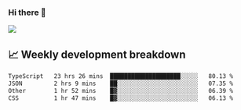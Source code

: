 ### Hi there 👋
<img align="center" src="https://github-readme-stats.vercel.app/api?username=Tumao727&show_icons=true&hide_title=true&theme=dracula" />


## 📈 Weekly development breakdown
<!--START_SECTION:waka-->

```txt
TypeScript   23 hrs 26 mins  ████████████████████░░░░░   80.13 %
JSON         2 hrs 9 mins    ██░░░░░░░░░░░░░░░░░░░░░░░   07.35 %
Other        1 hr 52 mins    █▓░░░░░░░░░░░░░░░░░░░░░░░   06.39 %
CSS          1 hr 47 mins    █▓░░░░░░░░░░░░░░░░░░░░░░░   06.13 %
```

<!--END_SECTION:waka-->
